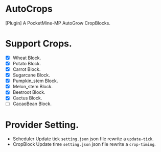 # AutoCrops
[Plugin] A PocketMine-MP AutoGrow CropBlocks.

# Support Crops.
 * [x] Wheat Block.
 * [x] Potato Block.
 * [x] Carrot Block.
 * [x] Sugarcane Block.
 * [x] Pumpkin_stem Block.
 * [x] Melon_stem Block.
 * [x] Beetroot Block.
 * [x] Cactus Block.
 * [ ] CacaoBean Block.

# Provider Setting.
 * Scheduler Update tick ``setting.json`` json file rewrite a ``update-tick``.
 * CropBlock Update time ``setting.json`` json file rewrite a ``crop-timing``.
